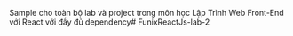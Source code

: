 Sample cho toàn bộ lab và project trong môn học Lập Trình Web Front-End với React với đầy đủ dependency#   F u n i x R e a c t J s - l a b - 2  
 